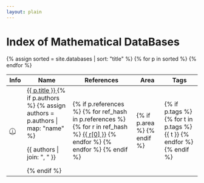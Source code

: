 ```yaml
---
layout: plain
---
```

<h1 class="smallcaps">Index of Mathematical DataBases</h1>
<table class="display datatable">
    <thead>
        <tr>
            <th>Info</th>
            <th>Name</th>
            <th>References</th>
            <th>Area</th>
            <th>Tags</th>
        </tr>
    </thead>
    <tbody>
        {% assign sorted = site.databases | sort: "title" %}
        {% for p in sorted %}
            <tr>
                <td><a href="{{ p.id }}">ⓘ</a></td>
                <td>
                    <a href="{{ p.location }}" target="_blank">
                        {{ p.title }}
                        <i class="fas fa-external-link-alt"></i>
                    </a>
                    {% if p.authors %}
                        {% assign authors = p.authors | map: "name" %}
                        <p>{{ authors | join: ", " }}</p>
                    {% endif %}
                </td>
                <td>
                    {% if p.references %}
                        {% for ref_hash in p.references %}
                            {% for r in ref_hash %}
                                <a href="{{ r[1] }}">{{ r[0] }}</a>
                            {% endfor %}
                        {% endfor %}
                    {% endif %}
                </td>
                <td>
                    {% if p.area %}
                    {% endif %}
                </td>
                <td>
                    {% if p.tags %}
                        {% for t in p.tags %}
                            {{ t }}
                        {% endfor %}
                    {% endif %}
                </td>
            </tr>
        {% endfor %}
    </tbody>
</table>